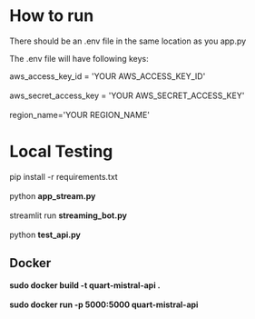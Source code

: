 # How to run
There should be an .env file in the same location as you app.py

The .env file will have following keys:

aws_access_key_id = 'YOUR AWS_ACCESS_KEY_ID' \
\
aws_secret_access_key = 'YOUR AWS_SECRET_ACCESS_KEY' \
\
region_name='YOUR REGION_NAME'


# Local Testing
pip install -r requirements.txt \
\
python **app_stream.py** \
\
streamlit run **streaming_bot.py** \
\
python **test_api.py**

## Docker 

**sudo docker build -t quart-mistral-api .** \
\
**sudo docker run -p 5000:5000 quart-mistral-api**


